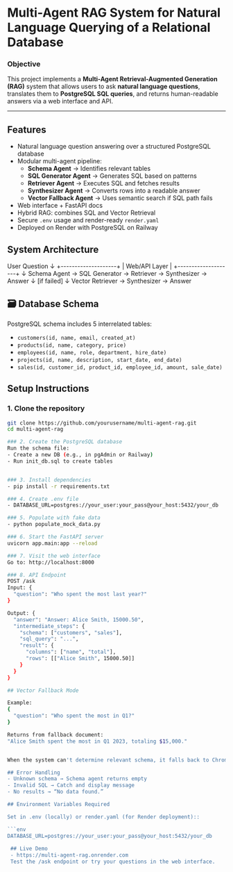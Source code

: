 #  Multi-Agent RAG System for Natural Language Querying of a Relational Database

###  Objective
This project implements a **Multi-Agent Retrieval-Augmented Generation (RAG)** system that allows users to ask **natural language questions**, translates them to **PostgreSQL SQL queries**, and returns human-readable answers via a web interface and API.

---

##  Features
- Natural language question answering over a structured PostgreSQL database
- Modular multi-agent pipeline:
  - **Schema Agent** → Identifies relevant tables
  - **SQL Generator Agent** → Generates SQL based on patterns
  - **Retriever Agent** → Executes SQL and fetches results
  - **Synthesizer Agent** → Converts rows into a readable answer
  - **Vector Fallback Agent** → Uses semantic search if SQL path fails
- Web interface + FastAPI docs
- Hybrid RAG: combines SQL and Vector Retrieval
- Secure `.env` usage and render-ready `render.yaml`
- Deployed on Render with PostgreSQL on Railway

##  System Architecture

User Question
↓
+--------------------+
| Web/API Layer |
+--------------------+
↓
Schema Agent → SQL Generator → Retriever → Synthesizer → Answer
↓
[if failed]
↓
Vector Retriever → Synthesizer → Answer


## 🗃️ Database Schema

PostgreSQL schema includes 5 interrelated tables:
- `customers(id, name, email, created_at)`
- `products(id, name, category, price)`
- `employees(id, name, role, department, hire_date)`
- `projects(id, name, description, start_date, end_date)`
- `sales(id, customer_id, product_id, employee_id, amount, sale_date)`

##  Setup Instructions

### 1. Clone the repository
```bash
git clone https://github.com/yourusername/multi-agent-rag.git
cd multi-agent-rag

### 2. Create the PostgreSQL database
Run the schema file: 
- Create a new DB (e.g., in pgAdmin or Railway)
- Run init_db.sql to create tables


### 3. Install dependencies
- pip install -r requirements.txt

### 4. Create .env file
- DATABASE_URL=postgres://your_user:your_pass@your_host:5432/your_db

### 5. Populate with fake data
- python populate_mock_data.py

### 6. Start the FastAPI server
uvicorn app.main:app --reload

### 7. Visit the web interface
Go to: http://localhost:8000

### 8. API Endpoint
POST /ask
Input: {
  "question": "Who spent the most last year?"
}

Output: {
  "answer": "Answer: Alice Smith, 15000.50",
  "intermediate_steps": {
    "schema": ["customers", "sales"],
    "sql_query": "...",
    "result": {
      "columns": ["name", "total"],
      "rows": [["Alice Smith", 15000.50]]
    }
  }
}

## Vector Fallback Mode

Example:
{
  "question": "Who spent the most in Q1?"
}

Returns from fallback document:
"Alice Smith spent the most in Q1 2023, totaling $15,000."


When the system can't determine relevant schema, it falls back to ChromaDB vector search using sentence-transformer embeddings

## Error Handling
- Unknown schema → Schema agent returns empty
- Invalid SQL → Catch and display message
- No results → “No data found.”

## Environment Variables Required

Set in .env (locally) or render.yaml (for Render deployment)::

```env
DATABASE_URL=postgres://your_user:your_pass@your_host:5432/your_db
 
 ## Live Demo
 - https://multi-agent-rag.onrender.com 
 Test the /ask endpoint or try your questions in the web interface.

